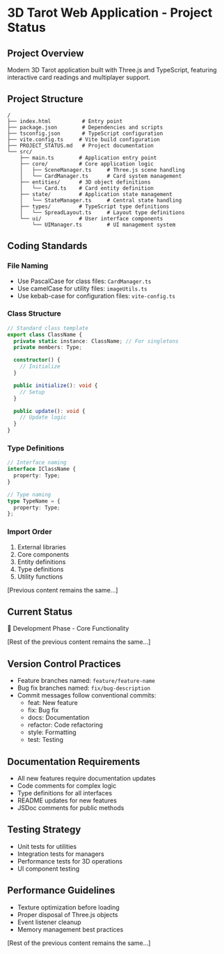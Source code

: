 # 3D Tarot Web Application - Project Status

## Project Overview
Modern 3D Tarot application built with Three.js and TypeScript, featuring interactive card readings and multiplayer support.

## Project Structure
```
/
├── index.html          # Entry point
├── package.json        # Dependencies and scripts
├── tsconfig.json       # TypeScript configuration
├── vite.config.ts     # Vite build configuration
├── PROJECT_STATUS.md   # Project documentation
└── src/
    ├── main.ts        # Application entry point
    ├── core/          # Core application logic
    │   ├── SceneManager.ts     # Three.js scene handling
    │   └── CardManager.ts      # Card system management
    ├── entities/      # 3D object definitions
    │   └── Card.ts    # Card entity definition
    ├── state/         # Application state management
    │   └── StateManager.ts     # Central state handling
    ├── types/         # TypeScript type definitions
    │   └── SpreadLayout.ts     # Layout type definitions
    └── ui/            # User interface components
        └── UIManager.ts        # UI management system

```

## Coding Standards

### File Naming
- Use PascalCase for class files: `CardManager.ts`
- Use camelCase for utility files: `imageUtils.ts`
- Use kebab-case for configuration files: `vite-config.ts`

### Class Structure
```typescript
// Standard class template
export class ClassName {
  private static instance: ClassName; // For singletons
  private members: Type;

  constructor() {
    // Initialize
  }

  public initialize(): void {
    // Setup
  }

  public update(): void {
    // Update logic
  }
}
```

### Type Definitions
```typescript
// Interface naming
interface IClassName {
  property: Type;
}

// Type naming
type TypeName = {
  property: Type;
};
```

### Import Order
1. External libraries
2. Core components
3. Entity definitions
4. Type definitions
5. Utility functions

[Previous content remains the same...]

## Current Status
🚀 Development Phase - Core Functionality

[Rest of the previous content remains the same...]

## Version Control Practices
- Feature branches named: `feature/feature-name`
- Bug fix branches named: `fix/bug-description`
- Commit messages follow conventional commits:
  - feat: New feature
  - fix: Bug fix
  - docs: Documentation
  - refactor: Code refactoring
  - style: Formatting
  - test: Testing

## Documentation Requirements
- All new features require documentation updates
- Code comments for complex logic
- Type definitions for all interfaces
- README updates for new features
- JSDoc comments for public methods

## Testing Strategy
- Unit tests for utilities
- Integration tests for managers
- Performance tests for 3D operations
- UI component testing

## Performance Guidelines
- Texture optimization before loading
- Proper disposal of Three.js objects
- Event listener cleanup
- Memory management best practices

[Rest of the previous content remains the same...]